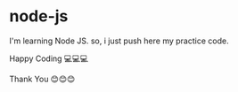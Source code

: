 # node-js

I'm learning Node JS.
so, i just push here my practice code.

Happy Coding 💻💻💻

Thank You 😊😊😊


